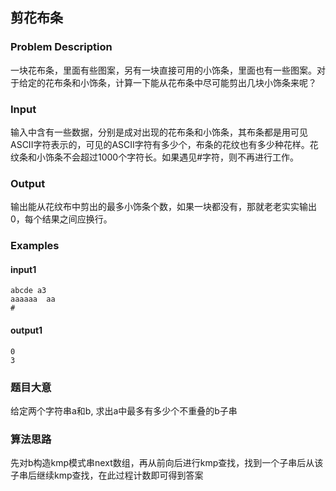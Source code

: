 ## 剪花布条

### Problem Description
一块花布条，里面有些图案，另有一块直接可用的小饰条，里面也有一些图案。对于给定的花布条和小饰条，计算一下能从花布条中尽可能剪出几块小饰条来呢？

### Input
输入中含有一些数据，分别是成对出现的花布条和小饰条，其布条都是用可见ASCII字符表示的，可见的ASCII字符有多少个，布条的花纹也有多少种花样。花纹条和小饰条不会超过$1000$个字符长。如果遇见$\#$字符，则不再进行工作。
### Output
输出能从花纹布中剪出的最多小饰条个数，如果一块都没有，那就老老实实输出$0$，每个结果之间应换行。

### Examples

#### input1
```
abcde a3
aaaaaa  aa
#
```
#### output1
```
0
3
```


### 题目大意
给定两个字符串a和b, 求出a中最多有多少个不重叠的b子串

### 算法思路
先对b构造kmp模式串next数组，再从前向后进行kmp查找，找到一个子串后从该子串后继续kmp查找，在此过程计数即可得到答案